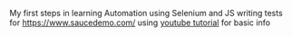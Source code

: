 My first steps in learning Automation
using Selenium and JS
writing tests for https://www.saucedemo.com/
using [youtube tutorial](https://www.youtube.com/playlist?list=PLZMWkkQEwOPl0udc9Dap2NbEAkwkdOTV3) for basic info 
